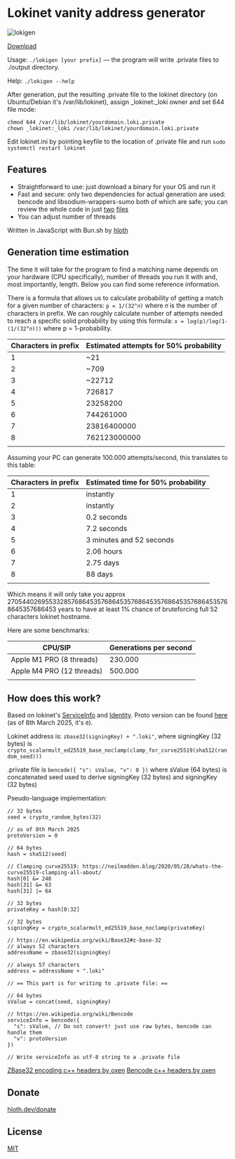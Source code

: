# Lokinet vanity address generator

![lokigen](https://github.com/user-attachments/assets/767150ef-08e2-4e6a-b055-94b12286dc36)

[Download](https://github.com/VityaSchel/lokinet-vanity-address-generator/releases)

Usage: `./lokigen [your prefix]` — the program will write .private files to ./output directory.

Help: `./lokigen --help`

After generation, put the resulting .private file to the lokinet directory (on Ubuntu/Debian it's /var/lib/lokinet), assign _lokinet:_loki owner and set 644 file mode:

```
chmod 644 /var/lib/lokinet/yourdomain.loki.private
chown _lokinet:_loki /var/lib/lokinet/yourdomain.loki.private
```

Edit lokinet.ini by pointing keyfile to the location of .private file and run `sudo systemctl restart lokinet`

## Features

- Straightforward to use: just download a binary for your OS and run it
- Fast and secure: only two dependencies for actual generation are used: bencode and libsodium-wrappers-sumo both of which are safe; you can review the whole code in just [two](./src/index.ts) [files](./src/worker.ts)
- You can adjust number of threads

Written in JavaScript with Bun.sh by [hloth](https://hloth.dev)

## Generation time estimation

The time it will take for the program to find a matching name depends on your hardware (CPU specifically), number of threads you run it with and, most importantly, length. Below you can find some reference information.

There is a formula that allows us to calculate probability of getting a match for a given number of characters: `p = 1/(32^𝑛)` where 𝑛 is the number of characters in prefix. We can roughly calculate number of attempts needed to reach a specific solid probability by using this formula: `x = log(p)/log(1-(1/(32^𝑛)))` where p = 1-probability.

| Characters in prefix | Estimated attempts for 50% probability |
| -------------------- | -------------------------------------- |
| 1                    | ~21                                    |
| 2                    | ~709                                   |
| 3                    | ~22712                                 |
| 4                    | 726817                                 |
| 5                    | 23258200                               |
| 6                    | 744261000                              |
| 7                    | 23816400000                            |
| 8                    | 762123000000                           |
|                      |                                        |

Assuming your PC can generate 100.000 attempts/second, this translates to this table:

| Characters in prefix | Estimated time for 50% probability |
| -------------------- | ---------------------------------- |
| 1                    | instantly                          |
| 2                    | instantly                          |
| 3                    | 0.2 seconds                        |
| 4                    | 7.2 seconds                        |
| 5                    | 3 minutes and 52 seconds           |
| 6                    | 2.06 hours                         |
| 7                    | 2.75 days                          |
| 8                    | 88 days                            |
|                      |                                    |

Which means it will only take you approx 270544026955332857686453576864535768645357686453576864535768645357686453 years to have at least 1% chance of bruteforcing full 52 characters lokinet hostname.

Here are some benchmarks:

| CPU/SIP                   | Generations per second |
| ------------------------- | ---------------------- |
| Apple M1 PRO (8 threads)  | 230.000                |
| Apple M4 PRO (12 threads) | 500.000                |
|                           |                        |

## How does this work?

Based on lokinet's [ServiceInfo](https://github.com/oxen-io/lokinet/blob/178ac1757b1a6e835b9e39561376318c77e5ff08/llarp/service/info.cpp#L23) and [Identity](https://github.com/oxen-io/lokinet/blob/178ac1757b1a6e835b9e39561376318c77e5ff08/llarp/service/identity.cpp#L47). Proto version can be found [here](https://github.com/oxen-io/lokinet/blob/178ac1757b1a6e835b9e39561376318c77e5ff08/llarp/constants/proto.hpp#L7) (as of 8th March 2025, it's `0`).

Lokinet address is: `zbase32(signingKey) + ".loki"`, where signingKey (32 bytes) is `crypto_scalarmult_ed25519_base_noclamp(clamp_for_curve25519(sha512(random_seed)))`

.private file is `bencode({ "s": sValue, "v": 0 })` where sValue (64 bytes) is concatenated seed used to derive signingKey (32 bytes) and signingKey (32 bytes)

Pseudo-language implementation:

```
// 32 bytes
seed = crypto_random_bytes(32)

// as of 8th March 2025
protoVersion = 0

// 64 bytes
hash = sha512(seed)

// Clamping curve25519: https://neilmadden.blog/2020/05/28/whats-the-curve25519-clamping-all-about/
hash[0] &= 248
hash[31] &= 63
hash[31] |= 64

// 32 bytes
privateKey = hash[0:32]

// 32 bytes
signingKey = crypto_scalarmult_ed25519_base_noclamp(privateKey)

// https://en.wikipedia.org/wiki/Base32#z-base-32
// always 52 characters
addressName = zbase32(signingKey)

// always 57 characters
address = addressName + ".loki"

// == This part is for writing to .private file: ==

// 64 bytes
sValue = concat(seed, signingKey)

// https://en.wikipedia.org/wiki/Bencode
serviceInfo = bencode({
  "s": sValue, // Do not convert! just use raw bytes, bencode can handle them
  "v": protoVersion
})

// Write serviceInfo as utf-8 string to a .private file
```

[ZBase32 encoding c++  headers by oxen](https://github.com/oxen-io/oxen-encoding/blob/dev/oxenc/base32z.h)
[Bencode c++ headers by oxen](https://github.com/oxen-io/oxen-encoding/blob/dev/oxenc/bt.h)

## Donate

[hloth.dev/donate](https://hloth.dev/donate)

## License

[MIT](./LICENSE.md)